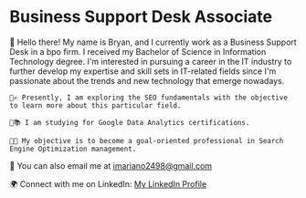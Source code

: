 # Business Support Desk Associate
👋 Hello there! My name is Bryan, and I currently work as a Business Support Desk in a bpo firm. I received my Bachelor of Science in Information Technology degree. I'm interested in pursuing a career in the IT industry to further develop my expertise and skill sets in IT-related fields since I'm passionate about the trends and new technology that emerge nowadays.

    🔹✍ Presently, I am exploring the SEO fundamentals with the objective to learn more about this particular field.

    🔹📚 I am studying for Google Data Analytics certifications.

    🔹🎯 My objective is to become a goal-oriented professional in Search Engine Optimization management.

📩 You can also email me at imariano2498@gmail.com

🌍 Connect with me on LinkedIn: [My LinkedIn Profile](https://www.linkedin.com/in/brymariano/)
